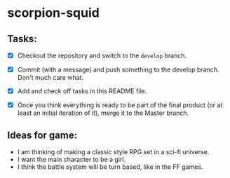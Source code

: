 # scorpion-squid

## Tasks:
 - [x] Checkout the repository and switch to the `develop` branch.
 - [x] Commit (with a message) and push something to the develop branch. Don't much care what.
 - [x] Add and check off tasks in this README file.
 - [x] Once you think everything is ready to be part of the final product (or at least an initial iteration of it), merge it to the Master branch.


## Ideas for game:
- I am thinking of making a classic style RPG set in a sci-fi universe.
- I want the main character to be a girl.
- I think the battle system will be turn based, like in the FF games.
